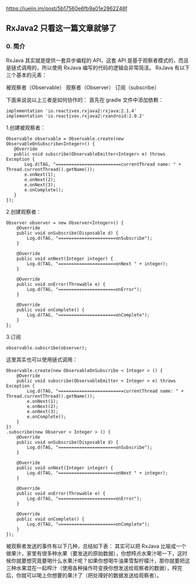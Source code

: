 https://juejin.im/post/5b17560e6fb9a01e2862246f

## RxJava2 只看这一篇文章就够了
### 0. 简介
RxJava 其实就是提供一套异步编程的 API，这套 API 是基于观察者模式的，而且是链式调用的，所以使用 RxJava 编写的代码的逻辑会非常简洁。
RxJava 有以下三个基本的元素：

被观察者（Observable）
观察者（Observer）
订阅（subscribe）

下面来说说以上三者是如何协作的：
首先在 gradle 文件中添加依赖：
```
implementation 'io.reactivex.rxjava2:rxjava:2.1.4'
implementation 'io.reactivex.rxjava2:rxandroid:2.0.2'
```
 1.创建被观察者：
 ```
 Observable observable = Observable.create(new ObservableOnSubscribe<Integer>() {
    @Override
    public void subscribe(ObservableEmitter<Integer> e) throws Exception {
        Log.d(TAG, "=========================currentThread name: " + Thread.currentThread().getName());
        e.onNext(1);
        e.onNext(2);
        e.onNext(3);
        e.onComplete();
    }
});
 ```
2.创建观察者：
```
Observer observer = new Observer<Integer>() {
    @Override
    public void onSubscribe(Disposable d) {
        Log.d(TAG, "======================onSubscribe");
    }

    @Override
    public void onNext(Integer integer) {
        Log.d(TAG, "======================onNext " + integer);
    }

    @Override
    public void onError(Throwable e) {
        Log.d(TAG, "======================onError");
    }

    @Override
    public void onComplete() {
        Log.d(TAG, "======================onComplete");
    }
};
```
3.订阅
```
observable.subscribe(observer);
```
这里其实也可以使用链式调用：
```
Observable.create(new ObservableOnSubscribe < Integer > () {
    @Override
    public void subscribe(ObservableEmitter < Integer > e) throws Exception {
        Log.d(TAG, "=========================currentThread name: " + Thread.currentThread().getName());
        e.onNext(1);
        e.onNext(2);
        e.onNext(3);
        e.onComplete();
    }
})
.subscribe(new Observer < Integer > () {
    @Override
    public void onSubscribe(Disposable d) {
        Log.d(TAG, "======================onSubscribe");
    }

    @Override
    public void onNext(Integer integer) {
        Log.d(TAG, "======================onNext " + integer);
    }

    @Override
    public void onError(Throwable e) {
        Log.d(TAG, "======================onError");
    }

    @Override
    public void onComplete() {
        Log.d(TAG, "======================onComplete");
    }
});

```
被观察者发送的事件有以下几种，总结如下表：
其实可以把 RxJava 比喻成一个做果汁，家里有很多种水果（要发送的原始数据），你想榨点水果汁喝一下，这时候你就要想究竟要喝什么水果汁呢？如果你想喝牛油果雪梨柠檬汁，那你就要把这三种水果混在一起榨汁（使用各种操作符变换你想发送给观察者的数据），榨完后，你就可以喝上你想要的果汁了（把处理好的数据发送给观察者）。
